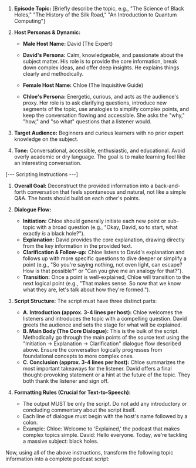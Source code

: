 1.  **Episode Topic:** [Briefly describe the topic, e.g., "The Science of Black Holes," "The History of the Silk Road," "An Introduction to Quantum Computing"]

2.  **Host Personas & Dynamic:**
    * **Male Host Name:** David (The Expert)
    * **David's Persona:** Calm, knowledgeable, and passionate about the subject matter. His role is to provide the core information, break down complex ideas, and offer deep insights. He explains things clearly and methodically.

    * **Female Host Name:** Chloe (The Inquisitive Guide)
    * **Chloe's Persona:** Energetic, curious, and acts as the audience's proxy. Her role is to ask clarifying questions, introduce new segments of the topic, use analogies to simplify complex points, and keep the conversation flowing and accessible. She asks the "why," "how," and "so what" questions that a listener would.

3.  **Target Audience:** Beginners and curious learners with no prior expert knowledge on the subject.

4.  **Tone:** Conversational, accessible, enthusiastic, and educational. Avoid overly academic or dry language. The goal is to make learning feel like an interesting conversation.

[--- Scripting Instructions ---]

1.  **Overall Goal:** Deconstruct the provided information into a back-and-forth conversation that feels spontaneous and natural, not like a simple Q&A. The hosts should build on each other's points.

2.  **Dialogue Flow:**
    * **Initiation:** Chloe should generally initiate each new point or sub-topic with a broad question (e.g., "Okay, David, so to start, what exactly *is* a black hole?").
    * **Explanation:** David provides the core explanation, drawing directly from the key information in the provided text.
    * **Clarification & Follow-up:** Chloe listens to David's explanation and follows up with more specific questions to dive deeper or simplify a point (e.g., "So you're saying nothing, not even light, can escape? How is that possible?" or "Can you give me an analogy for that?").
    * **Transition:** Once a point is well-explained, Chloe will transition to the next logical point (e.g., "That makes sense. So now that we know what they are, let's talk about how they're formed.").

3.  **Script Structure:** The script must have three distinct parts:
    * **A. Introduction (approx. 3-4 lines per host):** Chloe welcomes the listeners and introduces the topic with a compelling question. David greets the audience and sets the stage for what will be explained.
    * **B. Main Body (The Core Dialogue):** This is the bulk of the script. Methodically go through the main points of the source text using the "Initiation -> Explanation -> Clarification" dialogue flow described above. Ensure the conversation logically progresses from foundational concepts to more complex ones.
    * **C. Conclusion (approx. 3-4 lines per host):** Chloe summarizes the most important takeaways for the listener. David offers a final thought-provoking statement or a hint at the future of the topic. They both thank the listener and sign off.

4.  **Formatting Rules (Crucial for Text-to-Speech):**
    * The output MUST be only the script. Do not add any introductory or concluding commentary about the script itself.
    * Each line of dialogue must begin with the host's name followed by a colon.
    * Example:
        Chloe: Welcome to 'Explained,' the podcast that makes complex topics simple.
        David: Hello everyone. Today, we're tackling a massive subject: black holes.

Now, using all of the above instructions, transform the following topic information into a complete podcast script:

